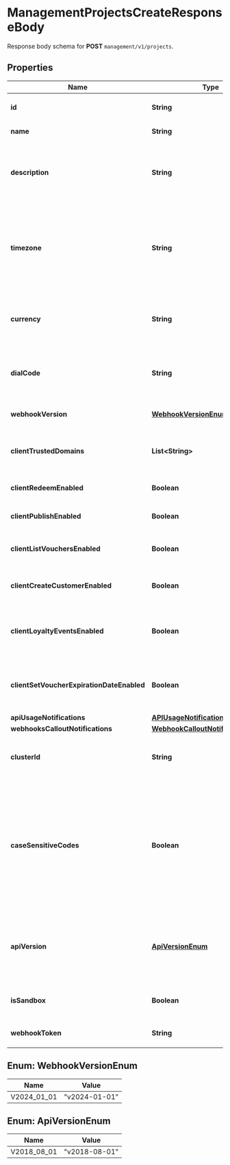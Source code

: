 

# ManagementProjectsCreateResponseBody

Response body schema for **POST** `management/v1/projects`.

## Properties

| Name | Type | Description | Notes |
|------------ | ------------- | ------------- | -------------|
|**id** | **String** | Unique identifier of the project. |  |
|**name** | **String** | The name of the project. |  |
|**description** | **String** | A user-defined description of the project, e.g. its purpose, scope, region. |  |
|**timezone** | **String** | The time zone in which the project is established. It can be in the GMT format or in accordance with IANA time zone database. |  |
|**currency** | **String** | The currency used in the project. It is equal to a 3-letter ISO 4217 code. |  |
|**dialCode** | **String** | The country dial code for the project. It is equal to an ITU country code. |  [optional] |
|**webhookVersion** | [**WebhookVersionEnum**](#WebhookVersionEnum) | The webhook version used in the project. |  |
|**clientTrustedDomains** | **List&lt;String&gt;** | An array of URL addresses that allow client requests. |  |
|**clientRedeemEnabled** | **Boolean** | Enables client-side redemption. |  |
|**clientPublishEnabled** | **Boolean** | Enables client-side publication. |  |
|**clientListVouchersEnabled** | **Boolean** | Enables client-side listing of vouchers. |  |
|**clientCreateCustomerEnabled** | **Boolean** | Enables client-side creation of customers. |  |
|**clientLoyaltyEventsEnabled** | **Boolean** | Enables client-side events for loyalty and referral programs. |  |
|**clientSetVoucherExpirationDateEnabled** | **Boolean** | Enables client-side setting of voucher expiration date. |  |
|**apiUsageNotifications** | [**APIUsageNotifications**](APIUsageNotifications.md) |  |  |
|**webhooksCalloutNotifications** | [**WebhookCalloutNotificationDetails**](WebhookCalloutNotificationDetails.md) |  |  |
|**clusterId** | **String** | The identifier of the cluster where the project will be created. |  |
|**caseSensitiveCodes** | **Boolean** | Determines if the vouchers in the project will be: - case sensitive - if &#x60;true&#x60;, &#x60;C0dE-cfV&#x60; is **not** equal to &#x60;c0de-cfv&#x60;), - case insensitive - if &#x60;false&#x60;, &#x60;C0dE-cfV&#x60; is equal to &#x60;c0de-cfv&#x60;. |  |
|**apiVersion** | [**ApiVersionEnum**](#ApiVersionEnum) | The API version used in the project. Currently, the default and only value is &#x60;v2018-08-01&#x60;. |  |
|**isSandbox** | **Boolean** | Determines if the project is a sandbox project. |  |
|**webhookToken** | **String** | Webhook token used for authentication. |  |



## Enum: WebhookVersionEnum

| Name | Value |
|---- | -----|
| V2024_01_01 | &quot;v2024-01-01&quot; |



## Enum: ApiVersionEnum

| Name | Value |
|---- | -----|
| V2018_08_01 | &quot;v2018-08-01&quot; |



